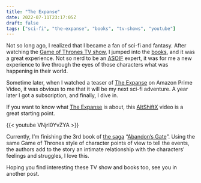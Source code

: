 ```yaml
---
title: "The Expanse"
date: 2022-07-11T23:17:05Z
draft: false
tags: ["sci-fi", "the-expanse", "books", "tv-shows", "youtube"]
---
```


Not so long ago, I realized that I became a fan of sci-fi and fantasy. After watching the
[Game of Thrones TV show][got], I jumped into the [books][asoif], and it was a great experience.
Not so nerd to be an [ASOIF][asoif] expert, it was for me a new experience to live through the
eyes of those characters what was happening in their world.

Sometime later, when I watched a teaser of [The Expanse][te] on Amazon Prime Video, it was obvious
to me that it will be my next sci-fi adventure. A year later I got a subscription, and finally, I
dive in.

If you want to know what [The Expanse][te] is about, this [AltShiftX][asx] video is a great
starting point.

{{< youtube VNjrI0YvZYA >}}

Currently, I’m finishing the 3rd book of [the saga][teb] “[Abandon’s Gate][ag]”. Using the same
Game of Thrones style of character points of view to tell the events, the authors add to the story
an intimate relationship with the characters' feelings and struggles, I love this.

Hoping you find interesting these TV show and books too, see you in another post.

[got]: https://www.imdb.com/title/tt0944947/
[asoif]: https://www.amazon.com/gp/product/B074C5QDDK
[te]: https://www.imdb.com/title/tt3230854/
[asx]: https://www.youtube.com/c/AltShiftX
[teb]: https://www.amazon.com/dp/B09DD17H3N
[ag]: https://www.amazon.com/gp/product/B009SQ018I
